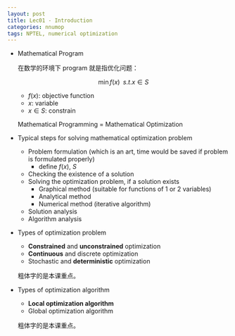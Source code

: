 ```yaml
---
layout: post
title: Lec01 - Introduction
categories: nnumop
tags: NPTEL, numerical optimization
---
```


* Mathematical Program

  在数学的环境下 program 就是指优化问题：

  $$ \min f(x) \;\; s.t. x \in S$$

  * $f(x)$: objective function
  * $x$: variable
  * $x \in S$: constrain

  Mathematical Programming = Mathematical Optimization

* Typical steps for solving mathematical optimization problem

  * Problem formulation (which is an art, time would be saved if problem is formulated properly)
    * define $f(x)$, $S$
  * Checking the existence of a solution
  * Solving the optimization problem, if a solution exists
    * Graphical method (suitable for functions of 1 or 2 variables)
    * Analytical method
    * Numerical method (iterative algorithm)
  * Solution analysis
  * Algorithm analysis

* Types of optimization problem

  * **Constrained** and **unconstrained** optimization
  * **Continuous** and discrete optimization
  * Stochastic and **deterministic** optimization

  粗体字的是本课重点。

* Types of optimization algorithm

  * **Local optimization algorithm**
  * Global optimization algorithm

  粗体字的是本课重点。

